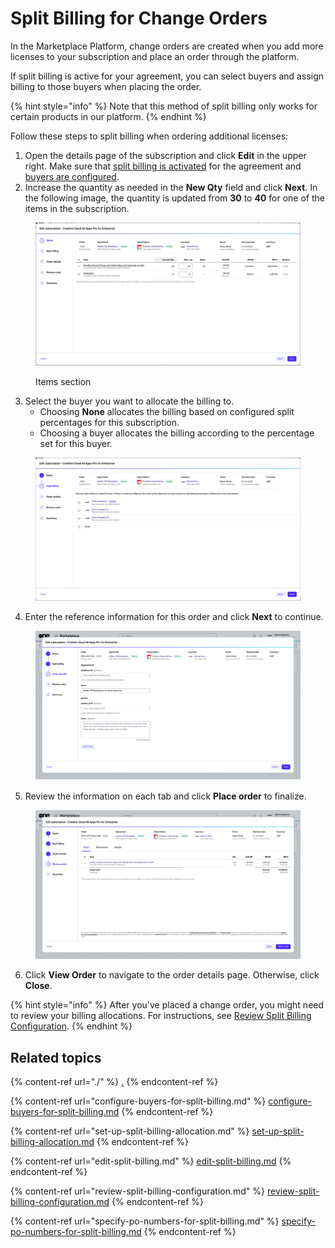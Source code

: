 # Split Billing for Change Orders

In the Marketplace Platform, change orders are created when you add more licenses to your subscription and place an order through the platform.&#x20;

If split billing is active for your agreement, you can select buyers and assign billing to those buyers when placing the order.

{% hint style="info" %}
Note that this method of split billing only works for certain products in our platform.&#x20;
{% endhint %}

Follow these steps to split billing when ordering additional licenses:

1. Open the details page of the subscription and click **Edit** in the upper right. Make sure that [split billing is activated](./#activate-split-billing) for the agreement and [buyers are configured](configure-buyers-for-split-billing.md).
2. Increase the quantity as needed in the **New Qty** field and click **Next**. In the following image, the quantity is updated from **30** to **40** for one of the items in the subscription.

<figure><img src="../../../.gitbook/assets/Split Billing for Change Orders.png" alt=""><figcaption><p>Items section</p></figcaption></figure>

3. Select the buyer you want to allocate the billing to.&#x20;
   * Choosing **None** allocates the billing based on configured split percentages for this subscription.
   * Choosing a buyer allocates the billing according to the percentage set for this buyer.&#x20;

<figure><img src="../../../.gitbook/assets/Split Billing for Change Orders-3.png" alt=""><figcaption></figcaption></figure>

4. Enter the reference information for this order and click **Next** to continue.

<figure><img src="../../../.gitbook/assets/Split Billing for Change Orders-4.png" alt=""><figcaption></figcaption></figure>

5. Review the information on each tab and click **Place order** to finalize.

<figure><img src="../../../.gitbook/assets/Subscription.png" alt=""><figcaption></figcaption></figure>

6. Click **View Order** to navigate to the order details page. Otherwise, click **Close**.

{% hint style="info" %}
After you've placed a change order, you might need to review your billing allocations. For instructions, see [Review Split Billing Configuration](review-split-billing-configuration.md).
{% endhint %}

## Related topics

{% content-ref url="./" %}
[.](./)
{% endcontent-ref %}

{% content-ref url="configure-buyers-for-split-billing.md" %}
[configure-buyers-for-split-billing.md](configure-buyers-for-split-billing.md)
{% endcontent-ref %}

{% content-ref url="set-up-split-billing-allocation.md" %}
[set-up-split-billing-allocation.md](set-up-split-billing-allocation.md)
{% endcontent-ref %}

{% content-ref url="edit-split-billing.md" %}
[edit-split-billing.md](edit-split-billing.md)
{% endcontent-ref %}

{% content-ref url="review-split-billing-configuration.md" %}
[review-split-billing-configuration.md](review-split-billing-configuration.md)
{% endcontent-ref %}

{% content-ref url="specify-po-numbers-for-split-billing.md" %}
[specify-po-numbers-for-split-billing.md](specify-po-numbers-for-split-billing.md)
{% endcontent-ref %}
